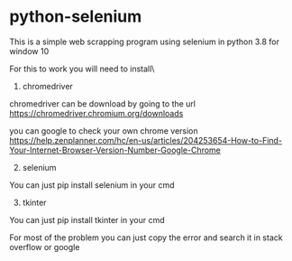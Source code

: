 # python-selenium
This is a simple web scrapping program using selenium in python 3.8 for window 10

For this to work you will need to install\

1) chromedriver

chromedriver can be download by going to the url https://chromedriver.chromium.org/downloads

you can google to check your own chrome version https://help.zenplanner.com/hc/en-us/articles/204253654-How-to-Find-Your-Internet-Browser-Version-Number-Google-Chrome

2) selenium

You can just pip install selenium in your cmd

3) tkinter

You can just pip install tkinter in your cmd

For most of the problem you can just copy the error and search it in stack overflow or google

